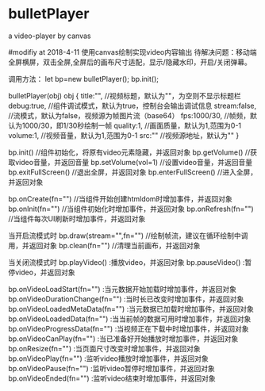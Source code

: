 # bulletPlayer
a video-player by canvas

#modifiy at 2018-4-11
使用canvas绘制实现video内容输出
待解决问题：移动端全屏横屏，双击全屏,全屏后的画布尺寸适配，显示/隐藏水印，开启/关闭弹幕。

调用方法：
let bp=new bulletPlayer();
bp.init();

bulletPlayer(obj)
obj {
    title:"",       //视频标题，默认为""，为空则不显示标题栏
    debug:true,     //组件调试模式，默认为true，控制台会输出调试信息
    stream:false,   //流模式，默认为false，视频源为帧图片流（base64）
    fps:1000/30,    //帧频，默认为1000/30，即1/30秒绘制一帧
    quality:1,      //画面质量，默认为1,范围为0-1
    volume:1,       //视频音量，默认为1,范围为0-1
    src:""          //视频源地址，默认为""
}

bp.init() //组件初始化，将原有video元素隐藏，并返回对象
bp.getVolume() //获取video音量，并返回音量
bp.setVolume(vol=1) //设置video音量，并返回音量
bp.exitFullScreen() //退出全屏，并返回对象
bp.enterFullScreen() //进入全屏，并返回对象

bp.onCreate(fn="") //当组件开始创建htmldom时增加事件，并返回对象
bp.onInit(fn="") //当组件初始化时增加事件，并返回对象
bp.onRefresh(fn="") //当组件每次UI刷新时增加事件，并返回对象

当开启流模式时
bp.draw(stream="",fn="") //绘制帧流，建议在循环绘制中调用，并返回对象
bp.clean(fn="") //清理当前画布，并返回对象

当关闭流模式时
bp.playVideo() :播放video，并返回对象
bp.pauseVideo() :暂停video，并返回对象

bp.onVideoLoadStart(fn="") :当元数据开始加载时增加事件，并返回对象
bp.onVideoDurationChange(fn="") :当时长已改变时增加事件，并返回对象
bp.onVideoLoadedMetaData(fn="") :当元数据已加载时增加事件，并返回对象
bp.onVideoLoadedData(fn="") :当当前帧的数据可用时增加事件，并返回对象
bp.onVideoProgressData(fn="") :当视频正在下载中时增加事件，并返回对象
bp.onVideoCanPlay(fn="") :当已准备好开始播放时增加事件，并返回对象
bp.onResize(fn="") :当页面尺寸改变时增加事件，并返回对象
bp.onVideoPlay(fn="") :监听video播放时增加事件，并返回对象
bp.onVideoPause(fn="") :监听video暂停时增加事件，并返回对象
bp.onVideoEnded(fn="") :监听video结束时增加事件，并返回对象

